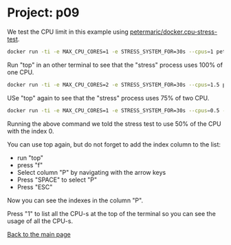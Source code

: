 # Project: p09

We test the CPU limit in this example using [petermaric/docker.cpu-stress-test](https://hub.docker.com/r/petarmaric/docker.cpu-stress-test).

```bash
docker run -ti -e MAX_CPU_CORES=1 -e STRESS_SYSTEM_FOR=30s --cpus=1 petarmaric/docker.cpu-stress-test
```

Run "top" in an other terminal to see that the "stress" process uses 100% of one CPU. 

```bash
docker run -ti -e MAX_CPU_CORES=2 -e STRESS_SYSTEM_FOR=30s --cpus=1.5 petarmaric/docker.cpu-stress-test
```

USe "top" again to see that the "stress" process uses 75% of two CPU.

```bash
docker run -ti -e MAX_CPU_CORES=1 -e STRESS_SYSTEM_FOR=30s --cpus=0.5 --cpuset-cpus=0 petarmaric/docker.cpu-stress-test
```

Running the above command we told the stress test to use 50% of the CPU with the index 0.

You can use top again, but do not forget to add the index column to the list:

* run "top"
* press "f"
* Select column "P" by navigating with the arrow keys
* Press "SPACE" to select "P" 
* Press "ESC"

Now you can see the indexes in the column "P".

Press "1" to list all the CPU-s at the top of the terminal so you can see the usage of all the CPU-s.

[Back to the main page](../../README.md)